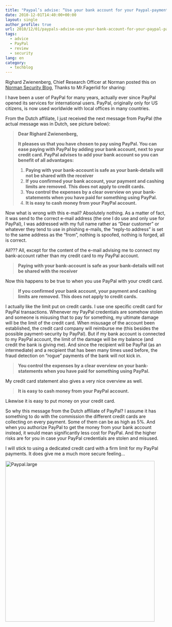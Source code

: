 ```yaml
---
title: "Paypal’s advise: “Use your bank account for your Paypal-payments”. Really ?!"
date: 2010-12-01T14:40:00+00:00
layout: single
author_profile: true
url: 2010/12/01/paypals-advise-use-your-bank-account-for-your-paypal-payments-really/
tags:
  - advice
  - PayPal
  - review
  - security
lang: en
category: 
  - techblog
---
```

Righard Zwienenberg, Chief Research Officer at Norman posted this on <a href="http://www.norman.com/security_center/blog/righard_zwienenberg/130919/en" target="_blank">Norman Security Blog</a>, Thanks to Mr.Fagerlid for sharing: 

I have been a user of PayPal for many years, actually ever since PayPal opened its services for international users. PayPal, originally only for US citizens, is now used worldwide with local offices in many countries.

From the Dutch affiliate, I just received the next message from PayPal (the actual message was in Dutch, see picture below):

> **Dear Righard Zwienenberg,**
> 
> **It pleases us that you have chosen to pay using PayPal. You can ease paying with PayPal by adding your bank account, next to your credit card. PayPal advises to add your bank account so you can benefit of all advantages:**
> 
>   1. **Paying with your bank-account is safe as your bank-details will not be shared with the receiver**
>   2. **If you confirmed your bank account, your payment and cashing limits are removed. This does not apply to credit cards.**
>   3. **You control the expenses by a clear overview on your bank-statements when you have paid for something using PayPal.**
>   4. **It is easy to cash money from your PayPal account.**

Now what is wrong with this e-mail? Absolutely nothing. As a matter of fact, it was send to the correct e-mail address (the one I do use and only use for PayPal), I was addressed with my full name rather as “Dear customer” or whatever they tend to use in phishing e-mails, the “reply-to address” is set to the same address as the “from”, nothing is spoofed, nothing is forged, all is correct.

All??? All, except for the content of the e-mail advising me to connect my bank-account rather than my credit card to my PayPal account.

> **Paying with your bank-account is safe as your bank-details will not be shared with the receiver**

Now this happens to be true to when you use PayPal with your credit card.

> **If you confirmed your bank account, your payment and cashing limits are removed. This does not apply to credit cards.**

I actually like the limit put on credit cards. I use one specific credit card for PayPal transactions. Whenever my PayPal credentials are somehow stolen and someone is misusing that to pay for something, my ultimate damage will be the limit of the credit card. When misusage of the account been established, the credit card company will reimburse me (this besides the possible payment-security by PayPal). But if my bank account is connected to my PayPal account, the limit of the damage will be my balance (and credit the bank is giving me). And since the recipient will be PayPal (as an intermediate) and a recipient that has been many times used before, the fraud detection on “rogue” payments of the bank will not kick in.

> **You control the expenses by a clear overview on your bank-statements when you have paid for something using PayPal.**

My credit card statement also gives a very nice overview as well.

> **It is easy to cash money from your PayPal account.**

Likewise it is easy to put money on your credit card.

So why this message from the Dutch affiliate of PayPal? I assume it has something to do with the commission the different credit cards are collecting on every payment. Some of them can be as high as 5%. And when you authorize PayPal to get the money from your bank account instead, it would mean significantly less cost for PayPal. And the higher risks are for you in case your PayPal credentials are stolen and misused.

I will stick to using a dedicated credit card with a firm limit for my PayPal payments. It does give me a much more secure feeling…

[<img title="Paypal.large" border="0" alt="Paypal.large" src="http://lh5.ggpht.com/_vaUVXcmC3OI/TPZXb2hzm4I/AAAAAAAADUQ/iH1VVbkhlMQ/Paypal.large_thumb.jpg?imgmax=800" width="466" height="500" />](http://lh4.ggpht.com/_vaUVXcmC3OI/TPZXZPvdMyI/AAAAAAAADUM/gYucBLfj8T0/s1600-h/Paypal.large%5B2%5D.jpg)